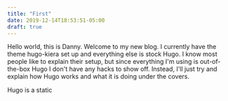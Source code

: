 ```yaml
---
title: "First"
date: 2019-12-14T18:53:51-05:00
draft: true
---
```


Hello world, this is Danny. Welcome to my new blog. I currently have the theme hugo-kiera set up and everything else is stock Hugo. I know most people like to explain their setup, but since everything I'm using is out-of-the-box Hugo I don't have any hacks to show off. Instead, I'll just try and explain how Hugo works and what it is doing under the covers. 

Hugo is a static 